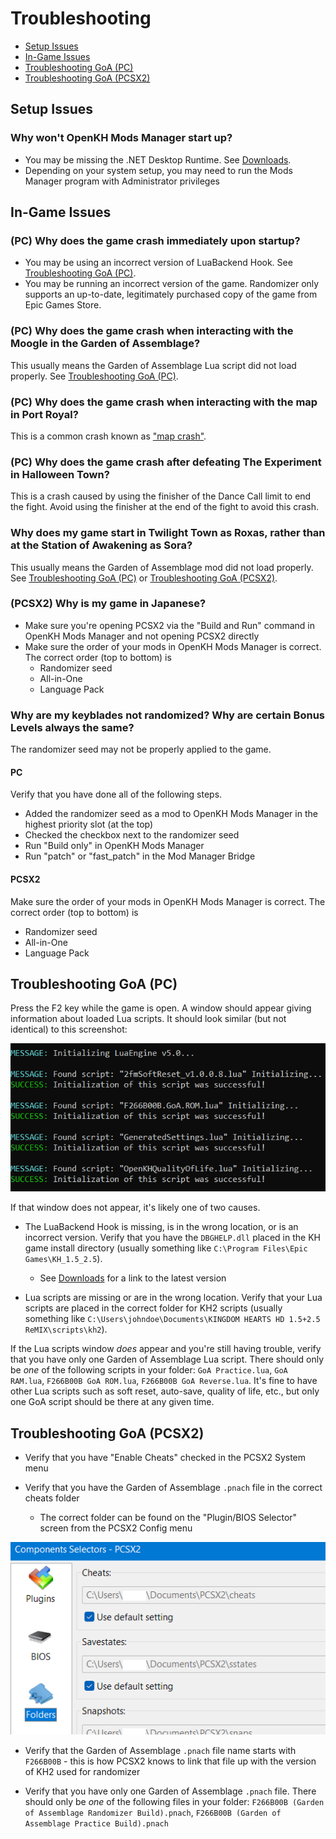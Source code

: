 # Troubleshooting

* [Setup Issues](#setup-issues)
* [In-Game Issues](#in-game-issues)
* [Troubleshooting GoA (PC)](#troubleshooting-goa-pc)
* [Troubleshooting GoA (PCSX2)](#troubleshooting-goa-pcsx2)

## Setup Issues

### Why won't OpenKH Mods Manager start up?

* You may be missing the .NET Desktop Runtime. See [Downloads](../downloads/index.md).
* Depending on your system setup, you may need to run the Mods Manager program with Administrator privileges

## In-Game Issues

### (PC) Why does the game crash immediately upon startup?

* You may be using an incorrect version of LuaBackend Hook. See [Troubleshooting GoA (PC)](#troubleshooting-goa-pc).
* You may be running an incorrect version of the game. Randomizer only supports an up-to-date, legitimately purchased
  copy of the game from Epic Games Store.

### (PC) Why does the game crash when interacting with the Moogle in the Garden of Assemblage?

This usually means the Garden of Assemblage Lua script did not load properly.
See [Troubleshooting GoA (PC)](#troubleshooting-goa-pc).

### (PC) Why does the game crash when interacting with the map in Port Royal?

This is a common crash known as ["map crash"](../glossary/index.md#map-crash).

### (PC) Why does the game crash after defeating The Experiment in Halloween Town?

This is a crash caused by using the finisher of the Dance Call limit to end the fight. Avoid using the finisher at the
end of the fight to avoid this crash.

### Why does my game start in Twilight Town as Roxas, rather than at the Station of Awakening as Sora?

This usually means the Garden of Assemblage mod did not load properly.
See [Troubleshooting GoA (PC)](#troubleshooting-goa-pc) or [Troubleshooting GoA (PCSX2)](#troubleshooting-goa-pcsx2).

### (PCSX2) Why is my game in Japanese?

* Make sure you're opening PCSX2 via the "Build and Run" command in OpenKH Mods Manager and not opening PCSX2 directly
* Make sure the order of your mods in OpenKH Mods Manager is correct. The correct order (top to bottom) is
    * Randomizer seed
    * All-in-One
    * Language Pack

### Why are my keyblades not randomized? Why are certain Bonus Levels always the same?

The randomizer seed may not be properly applied to the game.

#### PC

Verify that you have done all of the following steps.

* Added the randomizer seed as a mod to OpenKH Mods Manager in the highest priority slot (at the top)
* Checked the checkbox next to the randomizer seed
* Run "Build only" in OpenKH Mods Manager
* Run "patch" or "fast_patch" in the Mod Manager Bridge

#### PCSX2

Make sure the order of your mods in OpenKH Mods Manager is correct. The correct order (top to bottom) is

* Randomizer seed
* All-in-One
* Language Pack

## Troubleshooting GoA (PC)

Press the F2 key while the game is open. A window should appear giving information about loaded Lua scripts. It should
look similar (but not identical) to this screenshot:

![Lua console](lua-console.png)

If that window does not appear, it's likely one of two causes.

* The LuaBackend Hook is missing, is in the wrong location, or is an incorrect version. Verify that you have
  the `DBGHELP.dll` placed in the KH game install directory (usually something
  like `C:\Program Files\Epic Games\KH_1.5_2.5`).
    * See [Downloads](../downloads/index.md) for a link to the latest version

* Lua scripts are missing or are in the wrong location. Verify that your Lua scripts are placed in the correct folder
  for KH2 scripts (usually something like `C:\Users\johndoe\Documents\KINGDOM HEARTS HD 1.5+2.5 ReMIX\scripts\kh2`).

If the Lua scripts window _does_ appear and you're still having trouble, verify that you have only one Garden of
Assemblage Lua script. There should only be _one_ of the following scripts in your folder: `GoA Practice.lua`,
`GoA RAM.lua`, `F266B00B GoA ROM.lua`, `F266B00B GoA Reverse.lua`. It's fine to have other Lua scripts such as soft
reset, auto-save, quality of life, etc., but only one GoA script should be there at any given time.

## Troubleshooting GoA (PCSX2)

* Verify that you have "Enable Cheats" checked in the PCSX2 System menu

* Verify that you have the Garden of Assemblage `.pnach` file in the correct cheats folder
    * The correct folder can be found on the "Plugin/BIOS Selector" screen from the PCSX2 Config menu

![Cheats folder](pcsx2-cheats-location.png)

* Verify that the Garden of Assemblage `.pnach` file name starts with `F266B00B` - this is how PCSX2 knows to link that
  file up with the version of KH2 used for randomizer

* Verify that you have only one Garden of Assemblage `.pnach` file. There should only be _one_ of the following files in
  your folder: `F266B00B (Garden of Assemblage Randomizer Build).pnach`,
  `F266B00B (Garden of Assemblage Practice Build).pnach`
